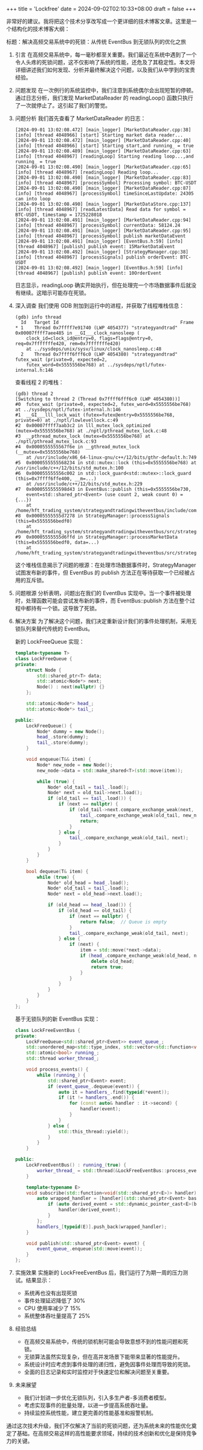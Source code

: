 +++
title = 'Lockfree'
date = 2024-09-02T02:10:33+08:00
draft = false
+++


非常好的建议。我将把这个技术分享改写成一个更详细的技术博客文章。这里是一个结构化的技术博客大纲：

标题：解决高频交易系统中的死锁：从传统 EventBus 到无锁队列的优化之旅

1. 引言
   在高频交易系统中，每一毫秒都至关重要。我们最近在系统中遇到了一个令人头疼的死锁问题，这不仅影响了系统的性能，还危及了其稳定性。本文将详细讲述我们如何发现、分析并最终解决这个问题，以及我们从中学到的宝贵经验。

2. 问题发现
   在一次例行的系统监控中，我们注意到系统偶尔会出现短暂的停顿。通过日志分析，我们发现 MarketDataReader 的 readingLoop() 函数只执行了一次就停止了。这引起了我们的警觉。

3. 问题分析
   我们首先查看了 MarketDataReader 的日志：

   ```
   [2024-09-01 13:02:08.472] [main_logger] [MarketDataReader.cpp:38] [info] [thread 4048966] [start] Starting market data reader...
   [2024-09-01 13:02:08.472] [main_logger] [MarketDataReader.cpp:40] [info] [thread 4048966] [start] Starting start,and running_ = true
   [2024-09-01 13:02:08.489] [main_logger] [MarketDataReader.cpp:63] [info] [thread 4048967] [readingLoop] Starting reading loop...,and running_ = true
   [2024-09-01 13:02:08.490] [main_logger] [MarketDataReader.cpp:65] [info] [thread 4048967] [readingLoop] Reading loop...
   [2024-09-01 13:02:08.490] [main_logger] [MarketDataReader.cpp:83] [info] [thread 4048967] [processSymbol] Processing symbol: BTC-USDT
   [2024-09-01 13:02:08.490] [main_logger] [MarketDataReader.cpp:87] [info] [thread 4048967] [processSymbol] timeSinceLastUpdate: 24305 can into loop
   [2024-09-01 13:02:08.490] [main_logger] [MarketDataStore.cpp:137] [info] [thread 4048967] [readLatestData] Read data for symbol = BTC-USDT, timestamp = 1725228018
   [2024-09-01 13:02:08.491] [main_logger] [MarketDataReader.cpp:94] [info] [thread 4048967] [processSymbol] currentData: 58124.24
   [2024-09-01 13:02:08.491] [main_logger] [MarketDataReader.cpp:95] [info] [thread 4048967] [processSymbol] publish marketDataEvent
   [2024-09-01 13:02:08.491] [main_logger] [EventBus.h:59] [info] [thread 4048967] [publish] publish event: 15MarketDataEvent
   [2024-09-01 13:02:08.492] [main_logger] [StrategyManager.cpp:38] [info] [thread 4048967] [processSignals] publish orderEvent: BTC-USDT
   [2024-09-01 13:02:08.492] [main_logger] [EventBus.h:59] [info] [thread 4048967] [publish] publish event: 10OrderEvent
   ```

   日志显示，readingLoop 确实开始执行，但在处理完一个市场数据事件后就没有继续。这暗示可能存在死锁。

4. 深入调查
   我们使用 GDB 附加到运行中的进程，并获取了线程堆栈信息：

   ```
   (gdb) info thread
     Id   Target Id                                             Frame 
   * 1    Thread 0x7ffff7e91740 (LWP 4054377) "strategyandtrad" 0x00007ffff7aee485 in __GI___clock_nanosleep (
       clock_id=clock_id@entry=0, flags=flags@entry=0, req=0x7fffffffe420, rem=0x7fffffffe420)
       at ../sysdeps/unix/sysv/linux/clock_nanosleep.c:48
     2    Thread 0x7ffff6fff6c0 (LWP 4054380) "strategyandtrad" futex_wait (private=0, expected=2, 
       futex_word=0x5555556be768) at ../sysdeps/nptl/futex-internal.h:146
   ```

   查看线程 2 的堆栈：

   ```
   (gdb) thread 2
   [Switching to thread 2 (Thread 0x7ffff6fff6c0 (LWP 4054380))]
   #0  futex_wait (private=0, expected=2, futex_word=0x5555556be768) at ../sysdeps/nptl/futex-internal.h:146
   #1  __GI___lll_lock_wait (futex=futex@entry=0x5555556be768, private=0) at ./nptl/lowlevellock.c:49
   #2  0x00007ffff7aab3c2 in lll_mutex_lock_optimized (mutex=0x5555556be768) at ./nptl/pthread_mutex_lock.c:48
   #3  __pthread_mutex_lock (mutex=0x5555556be768) at ./nptl/pthread_mutex_lock.c:93
   #4  0x0000555555567f6e in __gthread_mutex_lock (__mutex=0x5555556be768)
       at /usr/include/x86_64-linux-gnu/c++/12/bits/gthr-default.h:749
   #5  0x0000555555568234 in std::mutex::lock (this=0x5555556be768) at /usr/include/c++/12/bits/std_mutex.h:100
   #6  0x000055555556c002 in std::lock_guard<std::mutex>::lock_guard (this=0x7ffff6ffe400, __m=...)
       at /usr/include/c++/12/bits/std_mutex.h:229
   #7  0x0000555555598d43 in EventBus::publish (this=0x5555556be730, 
       event=std::shared_ptr<Event> (use count 2, weak count 0) = {...})
       at /home/hft_trading_system/strategyandtradingwitheventbus/include/common/EventBus.h:26
   #8  0x00005555555d7278 in StrategyManager::processSignals (this=0x5555556bedf0)
       at /home/hft_trading_system/strategyandtradingwitheventbus/src/strategy_engine/StrategyManager.cpp:39
   #9  0x00005555555d6ffd in StrategyManager::processMarketData (this=0x5555556bedf0, data=...)
       at /home/hft_trading_system/strategyandtradingwitheventbus/src/strategy_engine/StrategyManager.cpp:26
   ```

   这个堆栈信息揭示了问题的根源：在处理市场数据事件时，StrategyManager 试图发布新的事件，但 EventBus 的 publish 方法正在等待获取一个已经被占用的互斥锁。

5. 问题根源
   分析表明，问题出在我们的 EventBus 实现中。当一个事件被处理时，处理函数可能会尝试发布新的事件，而 EventBus::publish 方法在整个过程中都持有一个锁。这导致了死锁。

6. 解决方案
   为了解决这个问题，我们决定重新设计我们的事件处理机制，采用无锁队列来替代传统的 EventBus。

   新的 LockFreeQueue 实现：

   ```cpp
   template<typename T>
   class LockFreeQueue {
   private:
       struct Node {
           std::shared_ptr<T> data;
           std::atomic<Node*> next;
           Node() : next(nullptr) {}
       };

       std::atomic<Node*> head_;
       std::atomic<Node*> tail_;

   public:
       LockFreeQueue() {
           Node* dummy = new Node();
           head_.store(dummy);
           tail_.store(dummy);
       }

       void enqueue(T&& item) {
           Node* new_node = new Node();
           new_node->data = std::make_shared<T>(std::move(item));

           while (true) {
               Node* old_tail = tail_.load();
               Node* next = old_tail->next.load();
               if (old_tail == tail_.load()) {
                   if (next == nullptr) {
                       if (old_tail->next.compare_exchange_weak(next, new_node)) {
                           tail_.compare_exchange_weak(old_tail, new_node);
                           return;
                       }
                   } else {
                       tail_.compare_exchange_weak(old_tail, next);
                   }
               }
           }
       }

       bool dequeue(T& item) {
           while (true) {
               Node* old_head = head_.load();
               Node* old_tail = tail_.load();
               Node* next = old_head->next.load();

               if (old_head == head_.load()) {
                   if (old_head == old_tail) {
                       if (next == nullptr) {
                           return false;  // Queue is empty
                       }
                       tail_.compare_exchange_weak(old_tail, next);
                   } else {
                       if (next) {
                           item = std::move(*next->data);
                           if (head_.compare_exchange_weak(old_head, next)) {
                               delete old_head;
                               return true;
                           }
                       }
                   }
               }
           }
       }
   };
   ```

   基于无锁队列的新 EventBus 实现：

   ```cpp
   class LockFreeEventBus {
   private:
       LockFreeQueue<std::shared_ptr<Event>> event_queue_;
       std::unordered_map<std::type_index, std::vector<std::function<void(std::shared_ptr<Event>)>>> handlers_;
       std::atomic<bool> running_;
       std::thread worker_thread_;

       void process_events() {
           while (running_) {
               std::shared_ptr<Event> event;
               if (event_queue_.dequeue(event)) {
                   auto it = handlers_.find(typeid(*event));
                   if (it != handlers_.end()) {
                       for (const auto& handler : it->second) {
                           handler(event);
                       }
                   }
               } else {
                   std::this_thread::yield();
               }
           }
       }

   public:
       LockFreeEventBus() : running_(true) {
           worker_thread_ = std::thread(&LockFreeEventBus::process_events, this);
       }

       template<typename E>
       void subscribe(std::function<void(std::shared_ptr<E>)> handler) {
           auto wrapped_handler = [handler](std::shared_ptr<Event> base_event) {
               if (auto derived_event = std::dynamic_pointer_cast<E>(base_event)) {
                   handler(derived_event);
               }
           };
           handlers_[typeid(E)].push_back(wrapped_handler);
       }

       void publish(std::shared_ptr<Event> event) {
           event_queue_.enqueue(std::move(event));
       }
   };
   ```

7. 实施效果
   实施新的 LockFreeEventBus 后，我们运行了为期一周的压力测试。结果显示：
   - 系统再也没有出现死锁
   - 事件处理延迟降低了 30%
   - CPU 使用率减少了 15%
   - 系统整体吞吐量提高了 25%

8. 经验总结
   - 在高频交易系统中，传统的锁机制可能会导致意想不到的性能问题和死锁。
   - 无锁算法虽然实现复杂，但在高并发场景下能带来显著的性能提升。
   - 系统设计时应考虑到事件处理的递归性，避免因事件处理而导致的死锁。
   - 全面的日志记录和实时监控对于快速定位和解决问题至关重要。

9. 未来展望
   - 我们计划进一步优化无锁队列，引入多生产者-多消费者模型。
   - 考虑实现事件的批量处理，以进一步提高系统吞吐量。
   - 持续监控系统性能，建立更完善的性能基准和报警机制。

通过这次技术升级，我们不仅解决了当前的死锁问题，还为系统未来的性能优化奠定了基础。在高频交易这样的高性能要求领域，持续的技术创新和优化是保持竞争力的关键。